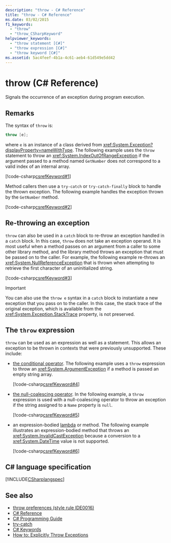 ```yaml
---
description: "throw - C# Reference"
title: "throw - C# Reference"
ms.date: 03/02/2015
f1_keywords: 
  - "throw"
  - "throw_CSharpKeyword"
helpviewer_keywords: 
  - "throw statement [C#]"
  - "throw expression [C#]"
  - "throw keyword [C#]"
ms.assetid: 5ac4feef-4b1a-4c61-aeb4-61d549e5dd42
---
```

# throw (C# Reference)

Signals the occurrence of an exception during program execution.  
  
## Remarks

The syntax of `throw` is:

```csharp
throw [e];
```

where `e` is an instance of a class derived from <xref:System.Exception?displayProperty=nameWithType>. The following example uses the `throw` statement to throw an <xref:System.IndexOutOfRangeException> if the argument passed to a method named `GetNumber` does not correspond to a valid index of an internal array.

[!code-csharp[csrefKeyword#1](~/samples/snippets/csharp/language-reference/keywords/throw/throw1/throw-1.cs#1)]

Method callers then use a `try-catch` or `try-catch-finally` block to handle the thrown exception. The following example handles the exception thrown by the `GetNumber` method.

[!code-csharp[csrefKeyword#2](~/samples/snippets/csharp/language-reference/keywords/throw/throw1/throw-1.cs#2)]

## Re-throwing an exception

`throw` can also be used in a `catch` block to re-throw an exception handled in a `catch` block.  In this case, `throw` does not take an exception operand. It is most useful when a method passes on an argument from a caller to some other library method, and the library method throws an exception that must be passed on to the caller. For example, the following example re-throws an <xref:System.NullReferenceException> that is thrown when attempting to retrieve the first character of an uninitialized string.

[!code-csharp[csrefKeyword#3](~/samples/snippets/csharp/language-reference/keywords/throw/throw2/throw-2.cs#3)]

> [!IMPORTANT]
> You can also use the `throw e` syntax in a `catch` block to instantiate a new exception that you pass on to the caller. In this case, the stack trace of the original exception, which is available from the <xref:System.Exception.StackTrace> property, is not preserved.

## The `throw` expression

`throw` can be used as an expression as well as a statement. This allows an exception to be thrown in contexts that were previously unsupported. These include:

- [the conditional operator](../operators/conditional-operator.md). The following example uses a `throw` expression to throw an <xref:System.ArgumentException> if a method is passed an empty string array.

   [!code-csharp[csrefKeyword#4](~/samples/snippets/csharp/language-reference/keywords/throw/conditional/conditional.cs#1)]

- [the null-coalescing operator](../operators/null-coalescing-operator.md). In the following example, a `throw` expression is used with a null-coalescing operator to throw an exception if the string assigned to a `Name` property is `null`.

   [!code-csharp[csrefKeyword#5](~/samples/snippets/csharp/language-reference/keywords/throw/coalescing/coalescing.cs#1)]

- an expression-bodied [lambda](../operators/lambda-expressions.md) or method. The following example illustrates an expression-bodied method that throws an <xref:System.InvalidCastException> because a conversion to a <xref:System.DateTime> value is not supported.

   [!code-csharp[csrefKeyword#6](~/samples/snippets/csharp/language-reference/keywords/throw/exp-bodied/exp-bodied.cs#1)]

## C# language specification

[!INCLUDE[CSharplangspec](~/includes/csharplangspec-md.md)]

## See also

- [throw preferences (style rule IDE0016)](../../../fundamentals/code-analysis/style-rules/ide0016.md)
- [C# Reference](../index.md)
- [C# Programming Guide](../../programming-guide/index.md)
- [try-catch](try-catch.md)
- [C# Keywords](index.md)
- [How to: Explicitly Throw Exceptions](../../../standard/exceptions/how-to-explicitly-throw-exceptions.md)
